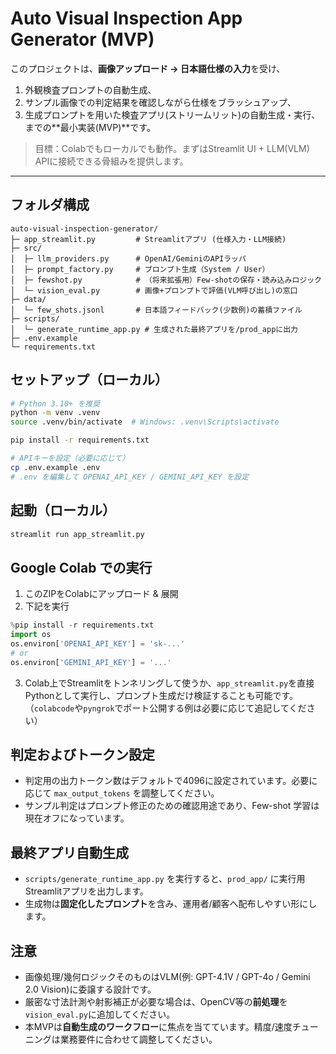 # Auto Visual Inspection **App Generator** (MVP)

このプロジェクトは、**画像アップロード → 日本語仕様の入力**を受け、
1) 外観検査プロンプトの自動生成、
2) サンプル画像での判定結果を確認しながら仕様をブラッシュアップ、
3) 生成プロンプトを用いた検査アプリ(ストリームリット)の自動生成・実行、
までの**最小実装(MVP)**です。

> 目標：Colabでもローカルでも動作。まずはStreamlit UI + LLM(VLM) APIに接続できる骨組みを提供します。

---

## フォルダ構成
```
auto-visual-inspection-generator/
├─ app_streamlit.py         # Streamlitアプリ (仕様入力・LLM接続)
├─ src/
│  ├─ llm_providers.py      # OpenAI/GeminiのAPIラッパ
│  ├─ prompt_factory.py     # プロンプト生成（System / User）
│  ├─ fewshot.py            # （将来拡張用）Few-shotの保存・読み込みロジック
│  └─ vision_eval.py        # 画像+プロンプトで評価(VLM呼び出し)の窓口
├─ data/
│  └─ few_shots.jsonl       # 日本語フィードバック(少数例)の蓄積ファイル
├─ scripts/
│  └─ generate_runtime_app.py # 生成された最終アプリを/prod_appに出力
├─ .env.example
└─ requirements.txt
```

## セットアップ（ローカル）
```bash
# Python 3.10+ を推奨
python -m venv .venv
source .venv/bin/activate  # Windows: .venv\Scripts\activate

pip install -r requirements.txt

# APIキーを設定（必要に応じて）
cp .env.example .env
# .env を編集して OPENAI_API_KEY / GEMINI_API_KEY を設定
```

## 起動（ローカル）
```bash
streamlit run app_streamlit.py
```

## Google Colab での実行
1. このZIPをColabにアップロード & 展開
2. 下記を実行
```python
%pip install -r requirements.txt
import os
os.environ['OPENAI_API_KEY'] = 'sk-...'
# or
os.environ['GEMINI_API_KEY'] = '...'
```
3. Colab上でStreamlitをトンネリングして使うか、`app_streamlit.py`を直接Pythonとして実行し、プロンプト生成だけ検証することも可能です。
（`colabcode`や`pyngrok`でポート公開する例は必要に応じて追記してください）

## 判定およびトークン設定
- 判定用の出力トークン数はデフォルトで4096に設定されています。必要に応じて `max_output_tokens` を調整してください。
- サンプル判定はプロンプト修正のための確認用途であり、Few-shot 学習は現在オフになっています。

## 最終アプリ自動生成
- `scripts/generate_runtime_app.py` を実行すると、`prod_app/` に実行用Streamlitアプリを出力します。
- 生成物は**固定化したプロンプト**を含み、運用者/顧客へ配布しやすい形にします。

## 注意
- 画像処理/幾何ロジックそのものはVLM(例: GPT-4.1V / GPT-4o / Gemini 2.0 Vision)に委譲する設計です。
- 厳密な寸法計測や射影補正が必要な場合は、OpenCV等の**前処理**を`vision_eval.py`に追加してください。
- 本MVPは**自動生成のワークフロー**に焦点を当てています。精度/速度チューニングは業務要件に合わせて調整してください。
